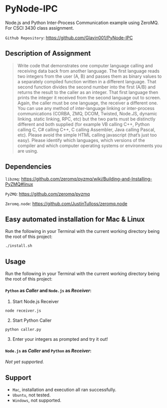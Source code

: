 PyNode-IPC
==========

Node.js and Python Inter-Process Communication example using ZeroMQ. For CSCI 3430 class assignment. 

`Github Repository`: https://github.com/Glavin001/PyNode-IPC 

## Description of Assignment
> Write code that demonstrates one computer language calling and receiving data back from another 
> language. The first language reads two integers from the user (A, B) and passes them as binary values to a 
> separately compiled function written in a different language. That second function divides the second 
> number into the first (A/B) and returns the result to the caller as an integer. That first language then prints 
> the integer it received from the second language out to screen. Again, the caller must be one language, the 
> receiver a different one. You can use any method of inter-language linking or inter-process communications 
> (CORBA, ZMQ, DCOM, Twisted, Node.JS, dynamic linking. static linking, RPC, etc) but the two parts must be 
> distinctly different and both supplied (for example VB calling C++, Python calling C, C# calling C++, C calling 
> Assembler, Java calling Pascal, etc). Please avoid the simple HTML calling javascript (that’s just too easy). 
> Please identify which languages, which versions of the compiler and which computer operating systems or 
>environments you are using. 

## Dependencies
`libzmq`: https://github.com/zeromq/pyzmq/wiki/Building-and-Installing-PyZMQ#linux 

`PyZMQ`: https://github.com/zeromq/pyzmq

`Zeromq.node`: https://github.com/JustinTulloss/zeromq.node 


## Easy automated installation for Mac & Linux
Run the following in your Terminal with the current working directory being the root of this project:
```bash
./install.sh
```

## Usage
Run the following in your Terminal with the current working directory being the root of this project:

#### `Python` as *Caller* and `Node.js` as *Receiver*:
1. Start Node.js Receiver
```bash
node receiver.js
```
2. Start Python Caller
```bash
python caller.py
```
3. Enter your integers as prompted and try it out!

#### `Node.js` as *Caller* and `Python` as *Receiver*:
*Not yet supported.*

## Support
- `Mac`, installation and execution all ran successfully.
- `Ubuntu`, not tested.
- `Windows`, not supported.
